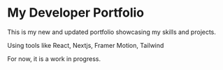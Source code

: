 # My Developer Portfolio

This is my new and updated portfolio showcasing my skills and projects.

Using tools like React, Nextjs, Framer Motion, Tailwind

For now, it is a work in progress.
